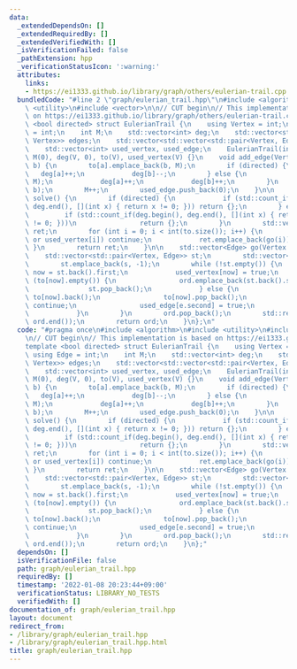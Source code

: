 ```yaml
---
data:
  _extendedDependsOn: []
  _extendedRequiredBy: []
  _extendedVerifiedWith: []
  _isVerificationFailed: false
  _pathExtension: hpp
  _verificationStatusIcon: ':warning:'
  attributes:
    links:
    - https://ei1333.github.io/library/graph/others/eulerian-trail.cpp
  bundledCode: "#line 2 \"graph/eulerian_trail.hpp\"\n#include <algorithm>\n#include\
    \ <utility>\n#include <vector>\n\n// CUT begin\n// This implementation is based\
    \ on https://ei1333.github.io/library/graph/others/eulerian-trail.cpp\ntemplate\
    \ <bool directed> struct EulerianTrail {\n    using Vertex = int;\n    using Edge\
    \ = int;\n    int M;\n    std::vector<int> deg;\n    std::vector<std::pair<Vertex,\
    \ Vertex>> edges;\n    std::vector<std::vector<std::pair<Vertex, Edge>>> to;\n\
    \    std::vector<int> used_vertex, used_edge;\n    EulerianTrail(int V = 0) :\
    \ M(0), deg(V, 0), to(V), used_vertex(V) {}\n    void add_edge(Vertex a, Vertex\
    \ b) {\n        to[a].emplace_back(b, M);\n        if (directed) {\n         \
    \   deg[a]++;\n            deg[b]--;\n        } else {\n            to[b].emplace_back(a,\
    \ M);\n            deg[a]++;\n            deg[b]++;\n        }\n        edges.emplace_back(a,\
    \ b);\n        M++;\n        used_edge.push_back(0);\n    }\n\n    std::vector<std::vector<Edge>>\
    \ solve() {\n        if (directed) {\n            if (std::count_if(deg.begin(),\
    \ deg.end(), [](int x) { return x != 0; })) return {};\n        } else {\n   \
    \         if (std::count_if(deg.begin(), deg.end(), [](int x) { return (x & 1)\
    \ != 0; }))\n                return {};\n        }\n        std::vector<std::vector<Edge>>\
    \ ret;\n        for (int i = 0; i < int(to.size()); i++) {\n            if (to[i].empty()\
    \ or used_vertex[i]) continue;\n            ret.emplace_back(go(i));\n       \
    \ }\n        return ret;\n    }\n\n    std::vector<Edge> go(Vertex s) {\n    \
    \    std::vector<std::pair<Vertex, Edge>> st;\n        std::vector<Edge> ord;\n\
    \        st.emplace_back(s, -1);\n        while (!st.empty()) {\n            Vertex\
    \ now = st.back().first;\n            used_vertex[now] = true;\n            if\
    \ (to[now].empty()) {\n                ord.emplace_back(st.back().second);\n \
    \               st.pop_back();\n            } else {\n                auto e =\
    \ to[now].back();\n                to[now].pop_back();\n                if (used_edge[e.second])\
    \ continue;\n                used_edge[e.second] = true;\n                st.emplace_back(e);\n\
    \            }\n        }\n        ord.pop_back();\n        std::reverse(ord.begin(),\
    \ ord.end());\n        return ord;\n    }\n};\n"
  code: "#pragma once\n#include <algorithm>\n#include <utility>\n#include <vector>\n\
    \n// CUT begin\n// This implementation is based on https://ei1333.github.io/library/graph/others/eulerian-trail.cpp\n\
    template <bool directed> struct EulerianTrail {\n    using Vertex = int;\n   \
    \ using Edge = int;\n    int M;\n    std::vector<int> deg;\n    std::vector<std::pair<Vertex,\
    \ Vertex>> edges;\n    std::vector<std::vector<std::pair<Vertex, Edge>>> to;\n\
    \    std::vector<int> used_vertex, used_edge;\n    EulerianTrail(int V = 0) :\
    \ M(0), deg(V, 0), to(V), used_vertex(V) {}\n    void add_edge(Vertex a, Vertex\
    \ b) {\n        to[a].emplace_back(b, M);\n        if (directed) {\n         \
    \   deg[a]++;\n            deg[b]--;\n        } else {\n            to[b].emplace_back(a,\
    \ M);\n            deg[a]++;\n            deg[b]++;\n        }\n        edges.emplace_back(a,\
    \ b);\n        M++;\n        used_edge.push_back(0);\n    }\n\n    std::vector<std::vector<Edge>>\
    \ solve() {\n        if (directed) {\n            if (std::count_if(deg.begin(),\
    \ deg.end(), [](int x) { return x != 0; })) return {};\n        } else {\n   \
    \         if (std::count_if(deg.begin(), deg.end(), [](int x) { return (x & 1)\
    \ != 0; }))\n                return {};\n        }\n        std::vector<std::vector<Edge>>\
    \ ret;\n        for (int i = 0; i < int(to.size()); i++) {\n            if (to[i].empty()\
    \ or used_vertex[i]) continue;\n            ret.emplace_back(go(i));\n       \
    \ }\n        return ret;\n    }\n\n    std::vector<Edge> go(Vertex s) {\n    \
    \    std::vector<std::pair<Vertex, Edge>> st;\n        std::vector<Edge> ord;\n\
    \        st.emplace_back(s, -1);\n        while (!st.empty()) {\n            Vertex\
    \ now = st.back().first;\n            used_vertex[now] = true;\n            if\
    \ (to[now].empty()) {\n                ord.emplace_back(st.back().second);\n \
    \               st.pop_back();\n            } else {\n                auto e =\
    \ to[now].back();\n                to[now].pop_back();\n                if (used_edge[e.second])\
    \ continue;\n                used_edge[e.second] = true;\n                st.emplace_back(e);\n\
    \            }\n        }\n        ord.pop_back();\n        std::reverse(ord.begin(),\
    \ ord.end());\n        return ord;\n    }\n};"
  dependsOn: []
  isVerificationFile: false
  path: graph/eulerian_trail.hpp
  requiredBy: []
  timestamp: '2022-01-08 20:23:44+09:00'
  verificationStatus: LIBRARY_NO_TESTS
  verifiedWith: []
documentation_of: graph/eulerian_trail.hpp
layout: document
redirect_from:
- /library/graph/eulerian_trail.hpp
- /library/graph/eulerian_trail.hpp.html
title: graph/eulerian_trail.hpp
---
```

